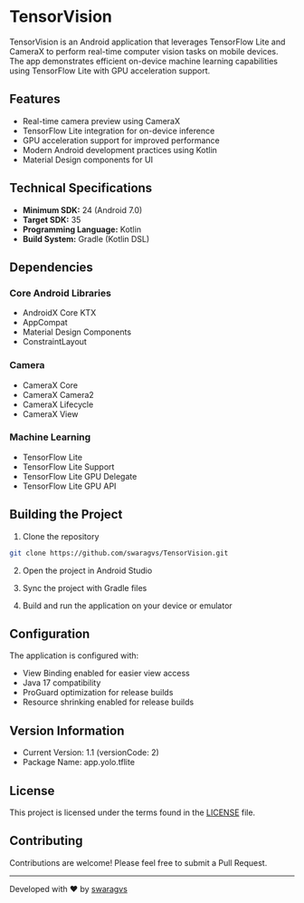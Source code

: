 # TensorVision

TensorVision is an Android application that leverages TensorFlow Lite and CameraX to perform real-time computer vision tasks on mobile devices. The app demonstrates efficient on-device machine learning capabilities using TensorFlow Lite with GPU acceleration support.

## Features

- Real-time camera preview using CameraX
- TensorFlow Lite integration for on-device inference
- GPU acceleration support for improved performance
- Modern Android development practices using Kotlin
- Material Design components for UI

## Technical Specifications

- **Minimum SDK:** 24 (Android 7.0)
- **Target SDK:** 35
- **Programming Language:** Kotlin
- **Build System:** Gradle (Kotlin DSL)

## Dependencies

### Core Android Libraries
- AndroidX Core KTX
- AppCompat
- Material Design Components
- ConstraintLayout

### Camera
- CameraX Core
- CameraX Camera2
- CameraX Lifecycle
- CameraX View

### Machine Learning
- TensorFlow Lite
- TensorFlow Lite Support
- TensorFlow Lite GPU Delegate
- TensorFlow Lite GPU API

## Building the Project

1. Clone the repository
```bash
git clone https://github.com/swaragvs/TensorVision.git
```

2. Open the project in Android Studio

3. Sync the project with Gradle files

4. Build and run the application on your device or emulator

## Configuration

The application is configured with:
- View Binding enabled for easier view access
- Java 17 compatibility
- ProGuard optimization for release builds
- Resource shrinking enabled for release builds

## Version Information
- Current Version: 1.1 (versionCode: 2)
- Package Name: app.yolo.tflite

## License

This project is licensed under the terms found in the [LICENSE](LICENSE) file.

## Contributing

Contributions are welcome! Please feel free to submit a Pull Request.

---

Developed with ❤️ by [swaragvs](https://github.com/swaragvs)